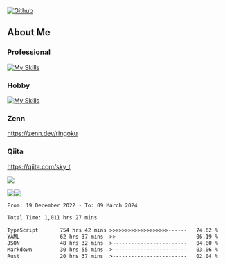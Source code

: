 [![Github](https://img.shields.io/github/followers/skyt-a?label=Follow&style=social)](https://github.com/skyt-a)

## About Me
### Professional
[![My Skills](https://skillicons.dev/icons?i=react,ts,js,nodejs,java,graphql,firebase,githubactions&theme=light)](https://skillicons.dev)
### Hobby
[![My Skills](https://skillicons.dev/icons?i=unity,rust,py&theme=light)](https://skillicons.dev)

### Zenn
https://zenn.dev/ringoku
### Qiita
https://qiita.com/sky_t


![](https://github-profile-summary-cards.vercel.app/api/cards/profile-details?username=skyt-a&theme=default)

![](https://github-profile-summary-cards.vercel.app/api/cards/repos-per-language?username=skyt-a&theme=default)![](https://github-profile-summary-cards.vercel.app/api/cards/stats?username=RinGoku&theme=default)

<!--START_SECTION:waka-->

```txt
From: 19 December 2022 - To: 09 March 2024

Total Time: 1,011 hrs 27 mins

TypeScript       754 hrs 42 mins >>>>>>>>>>>>>>>>>>>------   74.62 %
YAML             62 hrs 37 mins  >>-----------------------   06.19 %
JSON             48 hrs 32 mins  >------------------------   04.80 %
Markdown         30 hrs 55 mins  >------------------------   03.06 %
Rust             20 hrs 37 mins  >------------------------   02.04 %
```

<!--END_SECTION:waka-->
